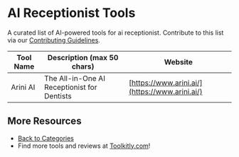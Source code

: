 # AI Receptionist Tools

A curated list of AI-powered tools for ai receptionist. Contribute to this list via our [Contributing Guidelines](../CONTRIBUTING.md).

| Tool Name | Description (max 50 chars) | Website |
|-----------|----------------------------|---------|
| Arini AI | The All-in-One AI Receptionist for Dentists | [https://www.arini.ai/](https://www.arini.ai/) |

## More Resources
- [Back to Categories](../README.md)
- Find more tools and reviews at [Toolkitly.com](https://toolkitly.com)!
